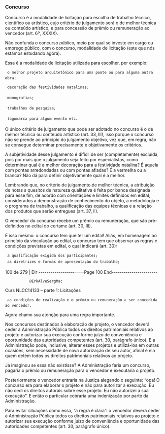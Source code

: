 ### Concurso
Concurso é a modalidade de licitação para escolha de trabalho técnico, científico ou artístico, cujo critério de
julgamento será o de melhor técnica ou conteúdo artístico, e para concessão de prêmio ou remuneração ao
vencedor (art. 6º, XXXIX).

Não confunda o concurso público, meio por qual se investe em cargo ou emprego público, com o concurso, modalidade de
licitação (este que nós estamos estudando agora).

Essa é a modalidade de licitação utilizada para escolher, por exemplo:

     o melhor projeto arquitetônico para uma ponte ou para alguma outra obra;

     decoração das festividades natalinas;

     monografias;

     trabalhos de pesquisa;

     logomarca para algum evento etc.

O único critério de julgamento que pode ser adotado no concurso é o de melhor técnica ou conteúdo artístico
(art. 33, III), isso porque o concurso não se prende ao princípio do julgamento objetivo, vez que, em regra, não
se consegue determinar precisamente e objetivamente os critérios.

A subjetividade desse julgamento é difícil de ser (completamente) excluída, pois por mais que o julgamento seja
feito por especialistas, como determinar qual é a melhor decoração para a festividade natalina? É aquela com
pontas arredondadas ou com pontas afiadas? É a vermelha ou a branca? Não dá para definir objetivamente qual é
a melhor.

Lembrando que, no critério de julgamento de melhor técnica, a atribuição de notas a quesitos de natureza qualitativa é feita
por banca designada para esse fim, de acordo com orientações e limites definidos em edital, considerados a demonstração
de conhecimento do objeto, a metodologia e o programa de trabalho, a qualificação das equipes técnicas e a relação dos
produtos que serão entregues (art. 37, II).

O vencedor do concurso recebe um prêmio ou remuneração, que são pré-definidos no edital do certame (art. 30,
III).

É isso mesmo: o concurso tem que ter um edital! Aliás, em homenagem ao princípio da vinculação ao edital, o
concurso tem que observar as regras e condições previstas em edital, o qual indicará (art. 30):

     a qualificação exigida dos participantes;
     as diretrizes e formas de apresentação do trabalho;




 100 de 279 | Dir
-----------------------Page 100 End-----------------------

               @ErkAlveSergMac
 Curs         NLCC14133 – parte 1: Licitações


     as condições de realização e o prêmio ou remuneração a ser concedida ao vencedor.

Agora chamo sua atenção para uma regra importante.

Nos concursos destinados à elaboração de projeto, o vencedor deverá ceder à Administração Pública todos os
direitos patrimoniais relativos ao projeto e autorizar sua execução conforme juízo de conveniência e
oportunidade das autoridades competentes (art. 30, parágrafo único). E a Administração pode, inclusive, alterar
esses projetos e utilizá-los em outras ocasiões, sem necessidade de nova autorização de seu autor, afinal é ela
quem detém todos os direitos patrimoniais relativos ao projeto.

Já imaginou se essa não existisse? A Administração faria um concurso, pagaria o prêmio ou remuneração para o vencedor e
executaria o projeto.

Posteriormente o vencedor entraria na Justiça alegando o seguinte: “opa! O concurso era para elaborar o projeto e não para
autorizar a execução. Eu não cedi os direitos autorais sobre esse projeto. Eu não autorizei a sua execução”. E então o particular
cobraria uma indenização por parte da Administração.

Para evitar situações como essa, “a regra é clara”: o vencedor deverá ceder à Administração Pública todos os direitos
patrimoniais relativos ao projeto e autorizar sua execução conforme juízo de conveniência e oportunidade das autoridades
competentes (art. 30, parágrafo único).